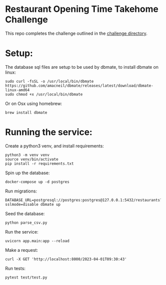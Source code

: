 # Restaurant Opening Time Takehome Challenge

This repo completes the challenge outlined in the [challenge directory](challenge/README.md).

# Setup:

The database sql files are setup to be used by dbmate, to install dbmate on linux:
```
sudo curl -fsSL -o /usr/local/bin/dbmate https://github.com/amacneil/dbmate/releases/latest/download/dbmate-linux-amd64
sudo chmod +x /usr/local/bin/dbmate
```

Or on Osx using homebrew:

```
brew install dbmate
```


# Running the service:
Create a python3 venv, and install requirements:
```
python3 -m venv venv 
source venv/bin/activate
pip install -r requirements.txt
```


Spin up the database:
```
docker-compose up -d postgres
```

Run migrations:
```
DATABASE_URL=postgresql://postgres:postgres@127.0.0.1:5432/restaurants?sslmode=disable dbmate up
```

Seed the database:
```
python parse_csv.py   
```

Run the service:
```
uvicorn app.main:app --reload
```

Make a request:
```
curl -X GET 'http://localhost:8000/2023-04-01T09:30:43'
```

Run tests:
```
pytest test/test.py
```
